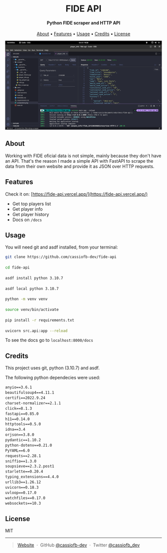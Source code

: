 <h1 align="center">
  FIDE API
</h1>

<h4 align="center">Python FIDE scraper and HTTP API</h4>

<p align="center">
  <a href="#about">About</a> •
  <a href="#features">Features</a> •
  <a href="#usage">Usage</a> •
  <a href="#credits">Credits</a> •
  <a href="#license">License</a>
</p>

![example](screenshot.png)

## About

Working with FIDE oficial data is not simple, mainly because they don't have an API. That's the reason I made a simple API with FastAPI to scrape the data from their own website and provide it as JSON over HTTP requests.

## Features

Check it on:
[https://fide-api.vercel.app/](https://fide-api.vercel.app/)

- Get top players list
- Get player info
- Get player history
- Docs on ``/docs``

## Usage

You will need git and asdf installed, from your terminal:

```sh
git clone https://github.com/cassiofb-dev/fide-api

cd fide-api

asdf install python 3.10.7

asdf local python 3.10.7

python -m venv venv

source venv/bin/activate

pip install -r requirements.txt

uvicorn src.api:app --reload
```

To see the docs go to ``localhost:8000/docs``

## Credits

This project uses git, python (3.10.7) and asdf.

The following python dependecies were used:
```txt
anyio==3.6.1
beautifulsoup4==4.11.1
certifi==2022.9.24
charset-normalizer==2.1.1
click==8.1.3
fastapi==0.85.0
h11==0.14.0
httptools==0.5.0
idna==3.4
orjson==3.8.0
pydantic==1.10.2
python-dotenv==0.21.0
PyYAML==6.0
requests==2.28.1
sniffio==1.3.0
soupsieve==2.3.2.post1
starlette==0.20.4
typing_extensions==4.4.0
urllib3==1.26.12
uvicorn==0.18.3
uvloop==0.17.0
watchfiles==0.17.0
websockets==10.3
```

## License

MIT

---

> [Website](https://cassiofernando.netlify.app/) &nbsp;&middot;&nbsp;
> GitHub [@cassiofb-dev](https://github.com/cassiofb-dev) &nbsp;&middot;&nbsp;
> Twitter [@cassiofb_dev](https://twitter.com/cassiofb_dev)
